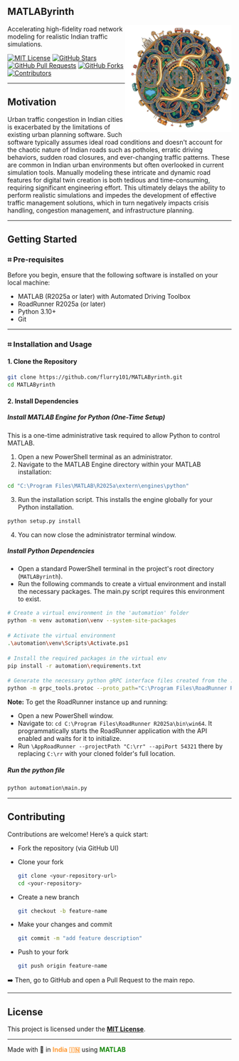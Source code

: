 ## **MATLAByrinth** 

<img width="240" alt="Icon" src="MATLabyrinth.png" align="right" />

Accelerating high-fidelity road network modeling for realistic Indian traffic simulations.

[![MIT License](https://img.shields.io/badge/License-MIT-FF9933)](https://opensource.org/licenses/MIT)
[![GitHub Stars](https://img.shields.io/github/stars/flurry101/MATLabyrinth?style=social)](https://github.com/flurry101/MATLabyrinth/stargazers)
[![GitHub Pull Requests](https://img.shields.io/github/issues-pr/flurry101/MATLabyrinth?color=1A237E)](https://github.com/flurry101/MATLabyrinth/pulls)
[![GitHub Forks](https://img.shields.io/github/forks/flurry101/MATLabyrinth?style=social)](https://github.com/flurry101/MATLabyrinth/network/members)
[![Contributors](https://img.shields.io/github/contributors/flurry101/MATLabyrinth?color=138808)](https://github.com/flurry101/MATLabyrinth/graphs/contributors)

---

## Motivation

Urban traffic congestion in Indian cities is exacerbated by the limitations of existing urban planning software. Such software typically assumes ideal road conditions and doesn't account for the chaotic nature of Indian roads  such as potholes, erratic driving behaviors, sudden road closures, and ever-changing traffic patterns. These are common in Indian urban environments but often overlooked in current simulation tools. Manually modeling these intricate and dynamic road features for digital twin creation is both tedious and time-consuming, requiring significant engineering effort. This ultimately delays the ability to perform realistic simulations and impedes the development of effective traffic management solutions, which in turn negatively impacts crisis handling, congestion management, and infrastructure planning.


---

## Getting Started

### ⌗ Pre-requisites
Before you begin, ensure that the following software is installed on your local machine:

- MATLAB (R2025a or later) with Automated Driving Toolbox
- RoadRunner R2025a (or later)
- Python 3.10+
- Git

---

### ⌗ Installation and Usage

#### 1. Clone the Repository

```bash
git clone https://github.com/flurry101/MATLAByrinth.git
cd MATLAByrinth
```
#### 2. Install Dependencies

##### Install MATLAB Engine for Python (One-Time Setup)
This is a one-time administrative task required to allow Python to control MATLAB.
1. Open a new PowerShell terminal as an administrator.
2. Navigate to the MATLAB Engine directory within your MATLAB installation:
```bash
cd "C:\Program Files\MATLAB\R2025a\extern\engines\python"
```
3. Run the installation script. This installs the engine globally for your Python installation.
```bash
python setup.py install
```
4. You can now close the administrator terminal window.

##### Install Python Dependencies

- Open a standard PowerShell terminal in the project's root directory (`MATLAByrinth`).
- Run the following commands to create a virtual environment and install the necessary packages. The main.py script requires this environment to exist.
```bash
# Create a virtual environment in the 'automation' folder
python -m venv automation\venv --system-site-packages 

# Activate the virtual environment
.\automation\venv\Scripts\Activate.ps1

# Install the required packages in the virtual env
pip install -r automation\requirements.txt

# Generate the necessary python gRPC interface files created from the .proto files present in RoadRunner 2025a\bin\win64\* in mathworks\ folder
python -m grpc_tools.protoc --proto_path="C:\Program Files\RoadRunner R2025a\bin\win64\Proto" --python_out=. --grpc_python_out=. mathworks/roadrunner/core.proto mathworks/roadrunner/import_settings.proto mathworks/roadrunner/export_settings.proto mathworks/scenario/common/geometry.proto mathworks/scenario/common/array.proto mathworks/roadrunner/roadrunner_service_messages.proto mathworks/roadrunner/roadrunner_service.proto
```

**Note:** To get the RoadRunner instance up and running:
- Open a new PowerShell window.
- Navigate to: `cd C:\Program Files\RoadRunner R2025a\bin\win64`. It programmatically starts the RoadRunner application with the API enabled and waits for it to initialize.
- Run `\AppRoadRunner --projectPath "C:\rr" --apiPort 54321` there by replacing `C:\rr` with your cloned folder's  full location.

##### Run the python file
```ps
python automation\main.py
```

---

## Contributing

Contributions are welcome! Here’s a quick start:

- Fork the repository (via GitHub UI)

- Clone your fork
    ```bash
    git clone <your-repository-url>
    cd <your-repository>
    ```

- Create a new branch
   ```bash
   git checkout -b feature-name
   ```

- Make your changes and commit
   ```bash
   git commit -m "add feature description"
   ```
- Push to your fork
   ```bash
   git push origin feature-name
   ```
➡️ Then, go to GitHub and open a Pull Request to the main repo.

---

## License

This project is licensed under the **[MIT License](LICENSE.md)**.


---

Made with 💙 in <span style="color:#FF9933"><strong>India 🇮🇳</strong></span> using <span style="color:#138808"><strong>MATLAB</strong></span>

